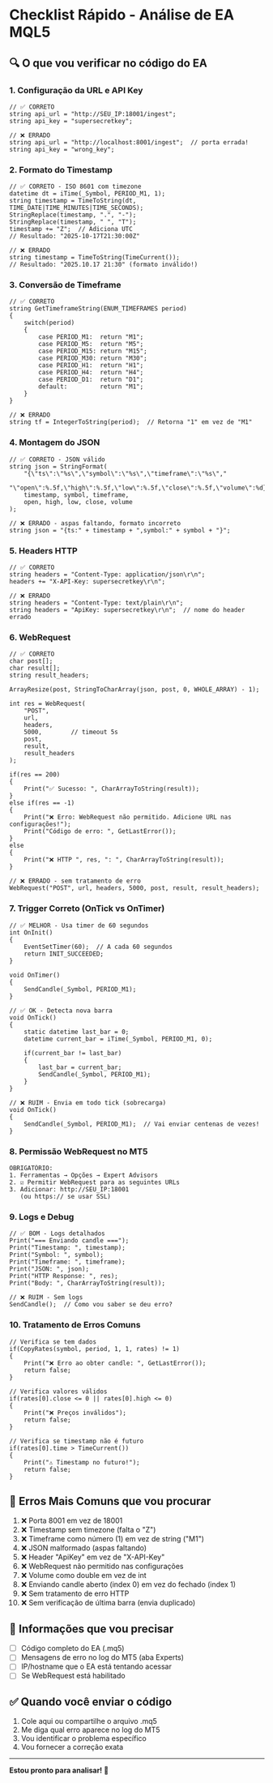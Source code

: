 # Checklist Rápido - Análise de EA MQL5

## 🔍 O que vou verificar no código do EA

### 1. Configuração da URL e API Key

```mql5
// ✅ CORRETO
string api_url = "http://SEU_IP:18001/ingest";
string api_key = "supersecretkey";

// ❌ ERRADO
string api_url = "http://localhost:8001/ingest";  // porta errada!
string api_key = "wrong_key";
```

### 2. Formato do Timestamp

```mql5
// ✅ CORRETO - ISO 8601 com timezone
datetime dt = iTime(_Symbol, PERIOD_M1, 1);
string timestamp = TimeToString(dt, TIME_DATE|TIME_MINUTES|TIME_SECONDS);
StringReplace(timestamp, ".", "-");
StringReplace(timestamp, " ", "T");
timestamp += "Z";  // Adiciona UTC
// Resultado: "2025-10-17T21:30:00Z"

// ❌ ERRADO
string timestamp = TimeToString(TimeCurrent());
// Resultado: "2025.10.17 21:30" (formato inválido!)
```

### 3. Conversão de Timeframe

```mql5
// ✅ CORRETO
string GetTimeframeString(ENUM_TIMEFRAMES period)
{
    switch(period)
    {
        case PERIOD_M1:  return "M1";
        case PERIOD_M5:  return "M5";
        case PERIOD_M15: return "M15";
        case PERIOD_M30: return "M30";
        case PERIOD_H1:  return "H1";
        case PERIOD_H4:  return "H4";
        case PERIOD_D1:  return "D1";
        default:         return "M1";
    }
}

// ❌ ERRADO
string tf = IntegerToString(period);  // Retorna "1" em vez de "M1"
```

### 4. Montagem do JSON

```mql5
// ✅ CORRETO - JSON válido
string json = StringFormat(
    "{\"ts\":\"%s\",\"symbol\":\"%s\",\"timeframe\":\"%s\","
    "\"open\":%.5f,\"high\":%.5f,\"low\":%.5f,\"close\":%.5f,\"volume\":%d}",
    timestamp, symbol, timeframe,
    open, high, low, close, volume
);

// ❌ ERRADO - aspas faltando, formato incorreto
string json = "{ts:" + timestamp + ",symbol:" + symbol + "}";
```

### 5. Headers HTTP

```mql5
// ✅ CORRETO
string headers = "Content-Type: application/json\r\n";
headers += "X-API-Key: supersecretkey\r\n";

// ❌ ERRADO
string headers = "Content-Type: text/plain\r\n";
string headers = "ApiKey: supersecretkey\r\n";  // nome do header errado
```

### 6. WebRequest

```mql5
// ✅ CORRETO
char post[];
char result[];
string result_headers;

ArrayResize(post, StringToCharArray(json, post, 0, WHOLE_ARRAY) - 1);

int res = WebRequest(
    "POST",
    url,
    headers,
    5000,        // timeout 5s
    post,
    result,
    result_headers
);

if(res == 200)
{
    Print("✅ Sucesso: ", CharArrayToString(result));
}
else if(res == -1)
{
    Print("❌ Erro: WebRequest não permitido. Adicione URL nas configurações!");
    Print("Código de erro: ", GetLastError());
}
else
{
    Print("❌ HTTP ", res, ": ", CharArrayToString(result));
}

// ❌ ERRADO - sem tratamento de erro
WebRequest("POST", url, headers, 5000, post, result, result_headers);
```

### 7. Trigger Correto (OnTick vs OnTimer)

```mql5
// ✅ MELHOR - Usa timer de 60 segundos
int OnInit()
{
    EventSetTimer(60);  // A cada 60 segundos
    return INIT_SUCCEEDED;
}

void OnTimer()
{
    SendCandle(_Symbol, PERIOD_M1);
}

// ✅ OK - Detecta nova barra
void OnTick()
{
    static datetime last_bar = 0;
    datetime current_bar = iTime(_Symbol, PERIOD_M1, 0);

    if(current_bar != last_bar)
    {
        last_bar = current_bar;
        SendCandle(_Symbol, PERIOD_M1);
    }
}

// ❌ RUIM - Envia em todo tick (sobrecarga)
void OnTick()
{
    SendCandle(_Symbol, PERIOD_M1);  // Vai enviar centenas de vezes!
}
```

### 8. Permissão WebRequest no MT5

```
OBRIGATÓRIO:
1. Ferramentas → Opções → Expert Advisors
2. ☑ Permitir WebRequest para as seguintes URLs
3. Adicionar: http://SEU_IP:18001
   (ou https:// se usar SSL)
```

### 9. Logs e Debug

```mql5
// ✅ BOM - Logs detalhados
Print("=== Enviando candle ===");
Print("Timestamp: ", timestamp);
Print("Symbol: ", symbol);
Print("Timeframe: ", timeframe);
Print("JSON: ", json);
Print("HTTP Response: ", res);
Print("Body: ", CharArrayToString(result));

// ❌ RUIM - Sem logs
SendCandle();  // Como vou saber se deu erro?
```

### 10. Tratamento de Erros Comuns

```mql5
// Verifica se tem dados
if(CopyRates(symbol, period, 1, 1, rates) != 1)
{
    Print("❌ Erro ao obter candle: ", GetLastError());
    return false;
}

// Verifica valores válidos
if(rates[0].close <= 0 || rates[0].high <= 0)
{
    Print("❌ Preços inválidos");
    return false;
}

// Verifica se timestamp não é futuro
if(rates[0].time > TimeCurrent())
{
    Print("⚠️ Timestamp no futuro!");
    return false;
}
```

## 🎯 Erros Mais Comuns que vou procurar

1. ❌ Porta 8001 em vez de 18001
2. ❌ Timestamp sem timezone (falta o "Z")
3. ❌ Timeframe como número (1) em vez de string ("M1")
4. ❌ JSON malformado (aspas faltando)
5. ❌ Header "ApiKey" em vez de "X-API-Key"
6. ❌ WebRequest não permitido nas configurações
7. ❌ Volume como double em vez de int
8. ❌ Enviando candle aberto (index 0) em vez do fechado (index 1)
9. ❌ Sem tratamento de erro HTTP
10. ❌ Sem verificação de última barra (envia duplicado)

## 📝 Informações que vou precisar

- [ ] Código completo do EA (.mq5)
- [ ] Mensagens de erro no log do MT5 (aba Experts)
- [ ] IP/hostname que o EA está tentando acessar
- [ ] Se WebRequest está habilitado

## ✅ Quando você enviar o código

1. Cole aqui ou compartilhe o arquivo .mq5
2. Me diga qual erro aparece no log do MT5
3. Vou identificar o problema específico
4. Vou fornecer a correção exata

---

**Estou pronto para analisar! 🚀**
